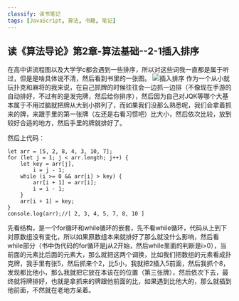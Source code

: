 ```yaml
---
classify: 读书笔记
tags: [JavaScript, 算法, 书籍, 笔记]
---
```


## 读《算法导论》第2章-算法基础--2-1插入排序
在高中讲流程图以及大学学c都会遇到一些排序，所以对这些词我一直都是属于听过，但是是啥具体说不清，然后看到书里的一张图。
![插入排序](https://upload-images.jianshu.io/upload_images/9910329-bd3b7287514fce96.png?imageMogr2/auto-orient/strip%7CimageView2/2/w/300)
作为一个从小就玩扑克和麻将的我来说，在自己抓牌的时候往往会一边抓一边排（不像现在手游的自动排好，不过有的是发完牌，然后给你排序），然后因为自己对JQK等哪个大基本属于不用过脑就把牌从大到小排列了，而如果我们没那么熟悉呢，我们会拿着抓来的牌，来跟手里的第一张牌（左还是右看习惯吧）比大小，然后依次比较，放到较好合适的地方，然后手里的牌就排好了。

然后上代码：
````
let arr = [5, 2, 8, 4, 3, 10, 7];
for (let j = 1; j < arr.length; j++) {
	let key = arr[j],
		i = j - 1;
	while (i >= 0 && arr[i] > key) {
		arr[i + 1] = arr[i];
		i = i - 1;
	}
	arr[i + 1] = key;
}
console.log(arr);//[ 2, 3, 4, 5, 7, 8, 10 ]
````
先看结构，是一个for循环和while循环的嵌套，先不看while循环，代码从上到下对原数组没有变化，所以如果原数组本来就排好了那么就没什么影响，然后看while部分（书中伪代码的for循环是j从2开始，然后while里面的判断是i>0），当前面的元素比后面的元素大，那么就把这两个调换，比如我们把数组的元素看成扑克牌，我手里有张5，然后抓来个2，比5小，我就把2插入5前面，然后我抓个8，发现都比他小，那么我就把它放在本该在的位置（第三张牌），然后依次下去，最终就将牌排好，也就是拿抓来的牌跟他前面的比，如果遇到比他大的，那么就插到他前面，不然就在老地方呆着。
